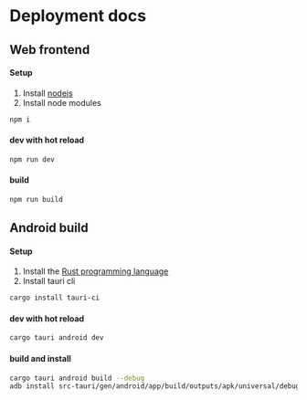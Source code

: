# Deployment docs

## Web frontend

#### Setup
1. Install [nodejs](https://nodejs.org/en)
2. Install node modules 
```sh
npm i
```

#### dev with hot reload
```sh
npm run dev
```

#### build
```sh
npm run build
```

## Android build

#### Setup
1. Install the [Rust programming language](https://rustup.rs/)
2. Install tauri cli
```sh
cargo install tauri-ci
```

#### dev with hot reload
```sh
cargo tauri android dev
```

#### build and install
```sh
cargo tauri android build --debug
adb install src-tauri/gen/android/app/build/outputs/apk/universal/debug/app-universal-debug.apk
```

